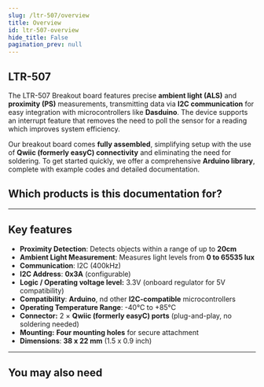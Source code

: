 ```yaml
---
slug: /ltr-507/overview
title: Overview
id: ltr-507-overview 
hide_title: False
pagination_prev: null
---
```


## LTR-507

The LTR-507 Breakout board features precise **ambient light (ALS)** and **proximity (PS)** measurements, transmitting data via **I2C communication** for easy integration with microcontrollers like **Dasduino**. The device supports an interrupt feature that removes the
need to poll the sensor for a reading which improves
system efficiency. 

Our breakout board comes **fully assembled**, simplifying setup with the use of **Qwiic (formerly easyC) connectivity** and  eliminating the need for soldering. To get started quickly, we offer a comprehensive **Arduino library**, complete with example codes and detailed documentation.

<CenteredImage src="/img/ltr-507/333063.png" alt="ltr-507 sensor" caption="LTR-507 Light and Proximity Sensor"/>

## Which products is this documentation for?

<QuickLink 
  title="LTR-507 Light and Proximity Sensor" 
  description="333063"
  url="https://soldered.com/product/digital-light-proximity-sensor-ltr-507-breakout/"
  image="/img/ltr-507/333063.png" 
/>

---

## Key features

- **Proximity Detection**: Detects objects within a range of up to **20cm**
- **Ambient Light Measurement**: Measures light levels from **0 to 65535 lux**
- **Communication**: I2C (400kHz)
- **I2C Address**: **0x3A** (configurable)
- **Logic / Operating voltage level:** 3.3V (onboard regulator for 5V compatibility) 
- **Compatibility**: **Arduino**, nd other **I2C-compatible** microcontrollers
- **Operating Temperature Range**: -40°C to +85°C
- **Connector:** 2 × **Qwiic (formerly easyC) ports** (plug-and-play, no soldering needed)  
- **Mounting:** **Four mounting holes** for secure attachment 
- **Dimensions**: **38 x 22 mm**  (1.5 x 0.9 inch)

---

## You may also need

<QuickLink 
  title="Qwiic cable" 
  description="Qwiic (formerly easyC) compatible cables with connectors on both ends, available in various lengths."
  url="https://soldered.com/product/easyc-cable/"
  image="/img/333311.webp" 
/>  

<QuickLink 
  title="5mm IR LED" 
  description="Infra-red (IR) diode emits light in the spectrum that the human eye can’t see."
  url="https://soldered.com/product/5mm-ir-led/"
  image="/img/101922.webp" 
/>  